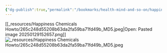 ```yaml
---
{"dg-publish":true,"permalink":"/bookmarks/health-mind-and-so-on/happiness-chemicals-howto/","tags":["behavior","habits","health","lifehack","mind","scientific"]}
---
```



[[_resources/Happiness Chemicals Howto/265c248d55208b63da2fa59ba71fd49b_MD5.jpeg|Open: Pasted image 20250129152657.png]]
![_resources/Happiness Chemicals Howto/265c248d55208b63da2fa59ba71fd49b_MD5.jpeg](/img/user/_resources/Happiness%20Chemicals%20Howto/265c248d55208b63da2fa59ba71fd49b_MD5.jpeg)
